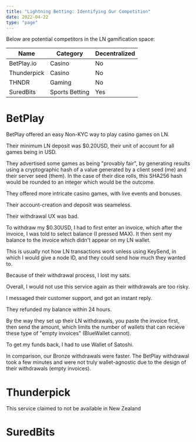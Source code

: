 ```yaml
---
title: "Lightning Betting: Identifying Our Competition"
date: 2022-04-22
type: "page"
---
```


Below are potential competitors in the LN gamification space:

| Name      | Category | Decentralized |
| ----------- | ----------- | -------- |
| BetPlay.io      | Casino    | No |
| Thunderpick | Casino | No |
| THNDR | Gaming | No |
| SuredBits | Sports Betting | Yes |

# BetPlay

BetPlay offered an easy Non-KYC way to play casino games on LN.

Their minimum LN deposit was $0.20USD, their unit of account for all games being in USD.

They advertised some games as being "provably fair", by generating results using a cryptographic hash of a value generated by a client seed (me) and their server seed (them). In the case of their dice rolls, this SHA256 hash would be rounded to an integer which would be the outcome.

They offered more intricate casino games, with live events and bonuses.

Their account-creation and deposit was seameless.

Their withdrawal UX was bad.

To withdraw my $0.30USD, I had to first enter an invoice, which after the invoice, I was told to select balance (I pressed MAX). It then sent my balance to the invoice which didn't appear on my LN wallet.

This is usually not how LN transactions work unless using KeySend, in which I would give a node ID, and they could send how much they wanted to.

Because of their withdrawal process, I lost my sats.

Overall, I would not use this service again as their withdrawals are too risky.

I messaged their customer support, and got an instant reply.

They refunded my balance within 24 hours.

By the way they set up their LN withdrawals, you paste the invoice first, then send the amount, which limits the number of wallets that can recieve these type of "empty invoices" (BlueWallet cannot).

To get my funds back, I had to use Wallet of Satoshi.

In comparison, our Bronze withdrawals were faster. The BetPlay withdrawal took a few minutes and were not truly wallet-agnostic due to the design of their withdrawals (empty invoices).

# Thunderpick

This service claimed to not be available in New Zealand

# SuredBits


